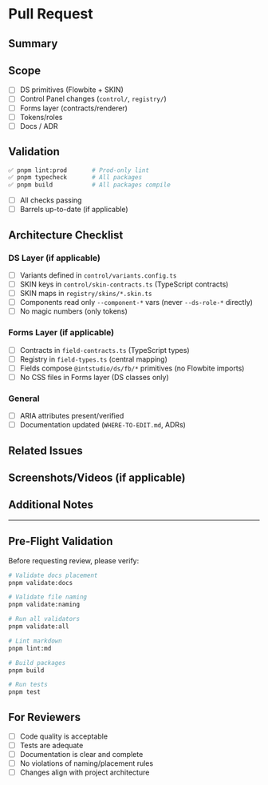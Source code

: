 # Pull Request

## Summary

<!-- 1-3 lines: what changed and why -->

## Scope

- [ ] DS primitives (Flowbite + SKIN)
- [ ] Control Panel changes (`control/`, `registry/`)
- [ ] Forms layer (contracts/renderer)
- [ ] Tokens/roles
- [ ] Docs / ADR

## Validation

```bash
✅ pnpm lint:prod       # Prod-only lint
✅ pnpm typecheck       # All packages
✅ pnpm build           # All packages compile
```

- [ ] All checks passing
- [ ] Barrels up-to-date (if applicable)

## Architecture Checklist

### DS Layer (if applicable)

- [ ] Variants defined in `control/variants.config.ts`
- [ ] SKIN keys in `control/skin-contracts.ts` (TypeScript contracts)
- [ ] SKIN maps in `registry/skins/*.skin.ts`
- [ ] Components read only `--component-*` vars (never `--ds-role-*` directly)
- [ ] No magic numbers (only tokens)

### Forms Layer (if applicable)

- [ ] Contracts in `field-contracts.ts` (TypeScript types)
- [ ] Registry in `field-types.ts` (central mapping)
- [ ] Fields compose `@intstudio/ds/fb/*` primitives (no Flowbite imports)
- [ ] No CSS files in Forms layer (DS classes only)

### General

- [ ] ARIA attributes present/verified
- [ ] Documentation updated (`WHERE-TO-EDIT.md`, ADRs)

## Related Issues

<!-- Link to related issues, e.g., "Fixes #123" or "Relates to #456" -->

## Screenshots/Videos (if applicable)

<!-- Add screenshots or videos to demonstrate changes -->

## Additional Notes

<!-- Any additional context or notes for reviewers -->

---

## Pre-Flight Validation

Before requesting review, please verify:

```bash
# Validate docs placement
pnpm validate:docs

# Validate file naming
pnpm validate:naming

# Run all validators
pnpm validate:all

# Lint markdown
pnpm lint:md

# Build packages
pnpm build

# Run tests
pnpm test
```

## For Reviewers

- [ ] Code quality is acceptable
- [ ] Tests are adequate
- [ ] Documentation is clear and complete
- [ ] No violations of naming/placement rules
- [ ] Changes align with project architecture
